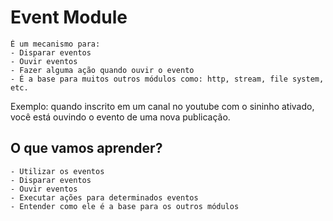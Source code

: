 # Event Module

    É um mecanismo para:
    - Disparar eventos
    - Ouvir eventos
    - Fazer alguma ação quando ouvir o evento
    - É a base para muitos outros módulos como: http, stream, file system, etc.

Exemplo: quando inscrito em um canal no youtube com o sininho ativado, você está ouvindo o evento de uma nova publicação.

## O que vamos aprender?

    - Utilizar os eventos
    - Disparar eventos
    - Ouvir eventos
    - Executar ações para determinados eventos
    - Entender como ele é a base para os outros módulos 